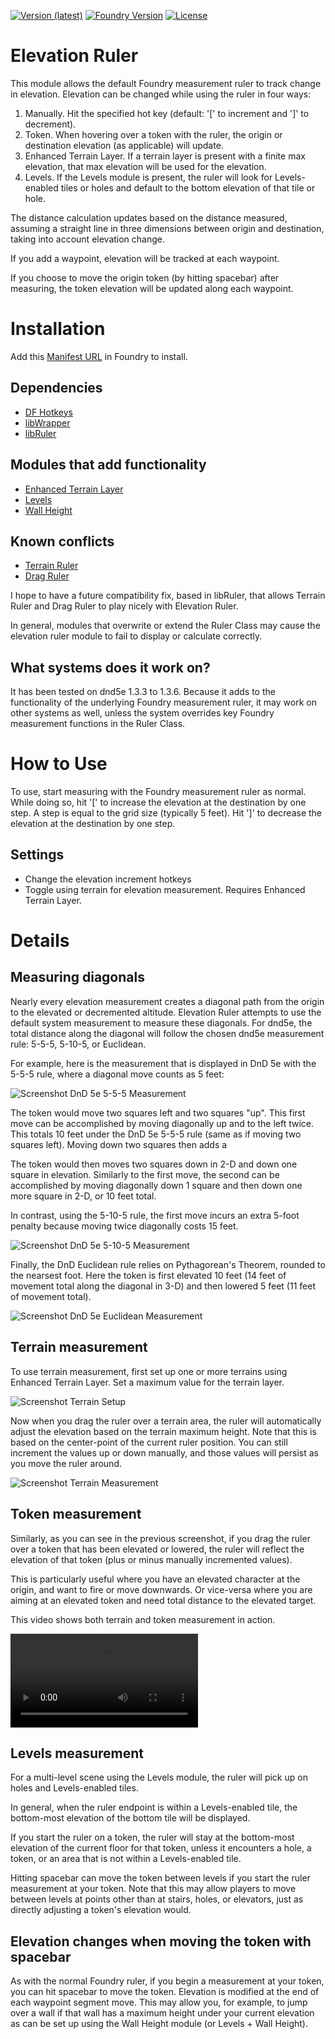 [![Version (latest)](https://img.shields.io/github/v/release/caewok/fvtt-elevation-ruler)](https://github.com/caewok/fvtt-elevation-ruler/releases/latest)
[![Foundry Version](https://img.shields.io/badge/dynamic/json.svg?url=https://github.com/caewok/fvtt-elevation-ruler/releases/latest/download/module.json&label=Foundry%20Version&query=$.compatibleCoreVersion&colorB=blueviolet)](https://github.com/caewok/fvtt-elevation-ruler/releases/latest)
[![License](https://img.shields.io/github/license/caewok/fvtt-elevation-ruler)](LICENSE)

# Elevation Ruler

This module allows the default Foundry measurement ruler to track change in elevation. Elevation can be changed while using the ruler in four ways:
1. Manually. Hit the specified hot key (default: '[' to increment and ']' to decrement).
2. Token. When hovering over a token with the ruler, the origin or destination elevation (as applicable) will update. 
3. Enhanced Terrain Layer. If a terrain layer is present with a finite max elevation, that max elevation will be used for the elevation.
4. Levels. If the Levels module is present, the ruler will look for Levels-enabled tiles or holes and default to the bottom elevation of that tile or hole.

The distance calculation updates based on the distance measured, assuming a straight line in three dimensions between origin and destination, taking into account elevation change.

If you add a waypoint, elevation will be tracked at each waypoint.

If you choose to move the origin token (by hitting spacebar) after measuring, the token elevation will be updated along each waypoint. 

# Installation
Add this [Manifest URL](https://github.com/caewok/fvtt-elevation-ruler/releases/latest/download/module.json) in Foundry to install.

## Dependencies
- [DF Hotkeys ](https://github.com/flamewave000/dragonflagon-fvtt/tree/master/lib-df-hotkeys)
- [libWrapper](https://github.com/ruipin/fvtt-lib-wrapper)
- [libRuler](https://github.com/caewok/fvtt-lib-ruler)

## Modules that add functionality
- [Enhanced Terrain Layer](https://github.com/ironmonk88/enhanced-terrain-layer)
- [Levels](https://github.com/theripper93/Levels)
- [Wall Height](https://github.com/erithtotl/FVTT-Wall-Height)

## Known conflicts
- [Terrain Ruler](https://github.com/manuelVo/foundryvtt-terrain-ruler)
- [Drag Ruler](https://github.com/manuelVo/foundryvtt-drag-ruler)

I hope to have a future compatibility fix, based in libRuler, that allows Terrain Ruler and Drag Ruler to play nicely with Elevation Ruler.

In general, modules that overwrite or extend the Ruler Class may cause the elevation ruler module to fail to display or calculate correctly. 

## What systems does it work on? 

It has been tested on dnd5e 1.3.3 to 1.3.6. Because it adds to the functionality of the underlying Foundry measurement ruler, it may work on other systems as well, unless the system overrides key Foundry measurement functions in the Ruler Class.

# How to Use

To use, start measuring with the Foundry measurement ruler as normal. While doing so, hit '[' to increase the elevation at the destination by one step. A step is equal to the grid size (typically 5 feet). Hit ']' to decrease the elevation at the destination by one step. 

## Settings
- Change the elevation increment hotkeys
- Toggle using terrain for elevation measurement. Requires Enhanced Terrain Layer.

# Details

## Measuring diagonals
Nearly every elevation measurement creates a diagonal path from the origin to the elevated or decremented altitude. Elevation Ruler attempts to use the default system measurement to measure these diagonals. For dnd5e, the total distance along the diagonal will follow the chosen dnd5e measurement rule: 5-5-5, 5-10-5, or Euclidean. 

For example, here is the measurement that is displayed in DnD 5e with the 5-5-5 rule, where a diagonal move counts as 5 feet:

![Screenshot DnD 5e 5-5-5 Measurement](https://raw.githubusercontent.com/caewok/fvtt-elevation-ruler/feature/media/media/measurement_dnd_5-5-5.jpg)

The token would move two squares left and two squares "up".  This first move can be accomplished by moving diagonally up and to the left twice. This totals 10 feet under the DnD 5e 5-5-5 rule (same as if moving two squares left). Moving down two squares then adds a

The token would then moves two squares down in 2-D and down one square in elevation. Similarly to the first move, the second can be accomplished by moving diagonally down 1 square and then down one more square in 2-D, or 10 feet total.  

In contrast, using the 5-10-5 rule, the first move incurs an extra 5-foot penalty because moving twice diagonally costs 15 feet.

![Screenshot DnD 5e 5-10-5 Measurement](https://github.com/caewok/fvtt-elevation-ruler/raw/feature/media/media/measurement_dnd_5-10-5.jpg)

Finally, the DnD Euclidean rule relies on Pythagorean's Theorem, rounded to the nearsest foot. Here the token is first elevated 10 feet (14 feet of movement total along the diagonal in 3-D) and then lowered 5 feet (11 feet of movement total).

![Screenshot DnD 5e Euclidean Measurement](https://raw.githubusercontent.com/caewok/fvtt-elevation-ruler/feature/media/media/measurement_dnd_euclidean.jpg)

## Terrain measurement  

To use terrain measurement, first set up one or more terrains using Enhanced Terrain Layer. Set a maximum value for the terrain layer. 

![Screenshot Terrain Setup](https://raw.githubusercontent.com/caewok/fvtt-elevation-ruler/feature/media/media/terrain-setup.jpg)

Now when you drag the ruler over a terrain area, the ruler will automatically adjust the elevation based on the terrain maximum height. Note that this is based on the center-point of the current ruler position. You can still increment the values up or down manually, and those values will persist as you move the ruler around. 

![Screenshot Terrain Measurement](https://raw.githubusercontent.com/caewok/fvtt-elevation-ruler/feature/media/media/terrain-measure.jpg)

## Token measurement 

Similarly, as you can see in the previous screenshot, if you drag the ruler over a token that has been elevated or lowered, the ruler will reflect the elevation of that token (plus or minus manually incremented values).

This is particularly useful where you have an elevated character at the origin, and want to fire or move downwards. Or vice-versa where you are aiming at an elevated token and need total distance to the elevated target.

This video shows both terrain and token measurement in action.

![Video Terrain Measurement](https://github.com/caewok/fvtt-elevation-ruler/raw/feature/media/media/terrain-measure.mov)

## Levels measurement

For a multi-level scene using the Levels module, the ruler will pick up on holes and Levels-enabled tiles. 

In general, when the ruler endpoint is within a Levels-enabled tile, the bottom-most elevation of the bottom tile will be displayed. 

If you start the ruler on a token, the ruler will stay at the bottom-most elevation of the current floor for that token, unless it encounters a hole, a token, or an area that is not within a Levels-enabled tile.

Hitting spacebar can move the token between levels if you start the ruler measurement at your token. Note that this may allow players to move between levels at points other than at stairs, holes, or elevators, just as directly adjusting a token's elevation would. 

## Elevation changes when moving the token with spacebar

As with the normal Foundry ruler, if you begin a measurement at your token, you can hit spacebar to move the token. Elevation is modified at the end of each waypoint segment move. This may allow you, for example, to jump over a wall if that wall has a maximum height under your current elevation as can be set up using the Wall Height module (or Levels + Wall Height).





